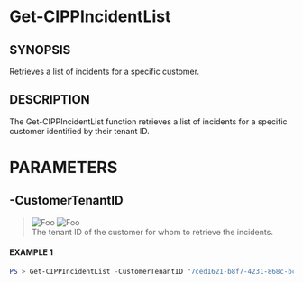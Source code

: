 # Get-CIPPIncidentList
## SYNOPSIS
Retrieves a list of incidents for a specific customer.
## DESCRIPTION
The Get-CIPPIncidentList function retrieves a list of incidents for a specific customer identified by their tenant ID.
# PARAMETERS

## **-CustomerTenantID**
> ![Foo](https://img.shields.io/badge/Type-String-Blue?) ![Foo](https://img.shields.io/badge/Mandatory-TRUE-Red?) \
The tenant ID of the customer for whom to retrieve the incidents.

 #### EXAMPLE 1
```powershell
PS > Get-CIPPIncidentList -CustomerTenantID "7ced1621-b8f7-4231-868c-bc6b1a2f1778"
```

